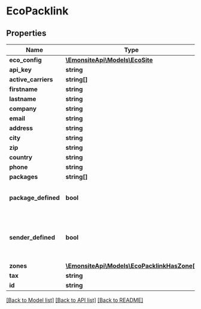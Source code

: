 # EcoPacklink

## Properties
Name | Type | Description | Notes
------------ | ------------- | ------------- | -------------
**eco_config** | [**\EmonsiteApi\Models\EcoSite**](EcoSite.md) |  | [optional] 
**api_key** | **string** |  | [optional] 
**active_carriers** | **string[]** |  | [optional] 
**firstname** | **string** |  | [optional] 
**lastname** | **string** |  | [optional] 
**company** | **string** |  | [optional] 
**email** | **string** |  | [optional] 
**address** | **string** |  | [optional] 
**city** | **string** |  | [optional] 
**zip** | **string** |  | [optional] 
**country** | **string** |  | [optional] 
**phone** | **string** |  | [optional] 
**packages** | **string[]** |  | [optional] 
**package_defined** | **bool** | Détermine si un colis type a été renseigné | [optional] 
**sender_defined** | **bool** | Détermine si les coordonnées d&#x27;expéditeurs ont été renseignés | [optional] 
**zones** | [**\EmonsiteApi\Models\EcoPacklinkHasZone[]**](EcoPacklinkHasZone.md) |  | [optional] 
**tax** | **string** |  | [optional] 
**id** | **string** |  | [optional] 

[[Back to Model list]](../../README.md#documentation-for-models) [[Back to API list]](../../README.md#documentation-for-api-endpoints) [[Back to README]](../../README.md)

